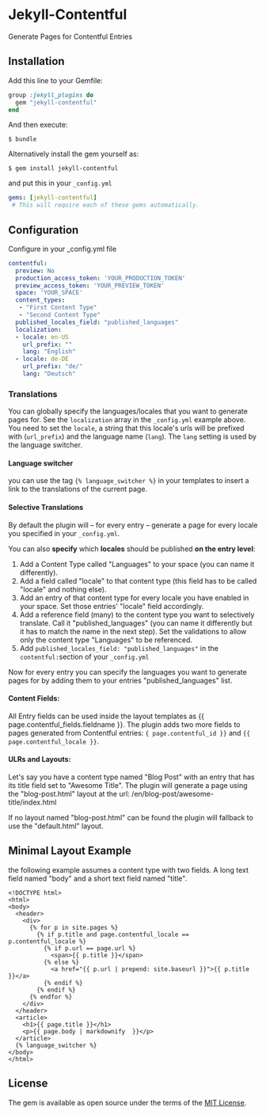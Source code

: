 # Jekyll-Contentful

Generate Pages for Contentful Entries

## Installation

Add this line to your Gemfile:

```ruby
group :jekyll_plugins do
  gem "jekyll-contentful"
end
```

And then execute:

    $ bundle

Alternatively install the gem yourself as:

    $ gem install jekyll-contentful

and put this in your ``_config.yml`` 

```yaml
gems: [jekyll-contentful]
 # This will require each of these gems automatically.
```

## Configuration

Configure in your _config.yml file


```yaml
contentful:
  preview: No 
  production_access_token: 'YOUR_PRODUCTION_TOKEN'
  preview_access_token: 'YOUR_PREVIEW_TOKEN'
  space: 'YOUR_SPACE'
  content_types:
   - "First Content Type"
   - "Second Content Type"
  published_locales_field: "published_languages"
  localization:
  - locale: en-US
    url_prefix: ""
    lang: "English"
  - locale: de-DE
    url_prefix: "de/"
    lang: "Deutsch"
```


### Translations
You can globally specify the languages/locales that you want to generate pages for.
See the ``localization`` array in the ``_config.yml`` example above. You need to set the ``locale``, a string that this locale's urls will be prefixed with (``url_prefix``) and the language name (``lang``). The ``lang`` setting is used by the language switcher.

#### Language switcher
you can use the tag ``{% language_switcher %}`` in your templates to insert a link to the translations of the current page.

#### Selective Translations
By default the plugin will – for every entry – generate a page for every locale you specified in your ``_config.yml``.

You can also **specify** which **locales** should be published **on the entry level**:

1. Add a Content Type called "Languages" to your space (you can name it differently).
2. Add a field called "locale" to that content type (this field has to be called "locale" and nothing else).
3. Add an entry of that content type for every locale you have enabled in your space. Set those entries' "locale" field accordingly.
4. Add a reference field (many) to the content type you want to selectively translate. Call it "published_languages" (you can name it differently but it has to match the name in the next step). Set the validations to allow only the content type "Languages" to be referenced.
5. Add ``published_locales_field: "published_languages"`` in the ``contentful:``section of your ``_config.yml``

Now for every entry you can specify the languages you want to generate pages for by adding them to your entries "published_languages" list.

#### Content Fields:

All Entry fields can be used inside the layout templates as {{ page.contentful_fields.fieldname }}.
The plugin adds two more fields to pages generated from Contentful entries: ``{ page.contentful_id }}`` and ``{{ page.contentful_locale }}``.

#### ULRs and Layouts: 
  
Let's say you have a content type named "Blog Post" with an entry that has its title field set to "Awesome Title".
The plugin will generate a page using the "blog-post.html" layout at the url: /en/blog-post/awesome-title/index.html

If no layout named "blog-post.html" can be found the plugin will fallback to use the "default.html" layout.

## Minimal Layout Example

the following example assumes a content type with two fields. A long text field named "body" and a short text field named "title".

```liquid
<!DOCTYPE html>
<html>
<body>
  <header>
    <div>
      {% for p in site.pages %}
        {% if p.title and page.contentful_locale == p.contentful_locale %}
          {% if p.url == page.url %}
            <span>{{ p.title }}</span>
          {% else %}
            <a href="{{ p.url | prepend: site.baseurl }}">{{ p.title }}</a>
          {% endif %}
        {% endif %}
      {% endfor %}
    </div>
  </header>
  <article>
    <h1>{{ page.title }}</h1>
    <p>{{ page.body | markdownify  }}</p>
  </article>
  {% language_switcher %}
</body>
</html>
```


## License

The gem is available as open source under the terms of the [MIT License](http://opensource.org/licenses/MIT).